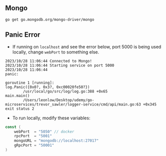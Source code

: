 ## Mongo

```
go get go.mongodb.org/mongo-driver/mongo
```

## Panic Error

- If running on `localhost` and see the error below, port 5000 is being used locally, change `webPort` to something else.

```
2023/10/28 11:06:44 Connected to Mongo!
2023/10/28 11:06:44 Starting service on port 5000
2023/10/28 11:06:44
panic:

goroutine 1 [running]:
log.Panic({0x0?, 0x3?, 0xc00020fe50?})
        /usr/local/go/src/log/log.go:388 +0x65
main.main()
        /Users/leonlow/Desktop/udemy/go-microservices/trevor_sawler/logger-service/cmd/api/main.go:63 +0x345
exit status 2
```

- To run locally, modify these variables:

```go
const (
	webPort  = "5050" // docker
	rpcPort  = "5001"
	mongoURL = "mongodb://localhost:27017"
	gRpcPort = "50001"
)
```

